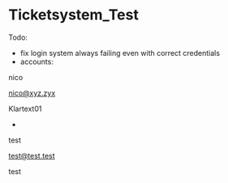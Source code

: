 ﻿# Ticketsystem_Test
Todo:
- fix login system always failing even with correct credentials
- accounts: 

nico

nico@xyz.zyx

Klartext01

-

test

test@test.test

test